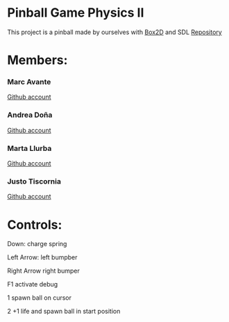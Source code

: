 # Pinball Game Physics II

This project is a pinball made by ourselves with [Box2D](https://box2d.org) and SDL 
[Repository](https://github.com/Jusstox/Pinball-physics)

# **Members**:
### Marc Avante 
[Github account](https://github.com/MarcoXAvante)

### Andrea Doña

[Github account](https://github.com/poderoculto5)

### Marta Llurba

[Github account](https://github.com/Marta-24)

### Justo Tiscornia 

[Github account](https://github.com/Jusstox)




# Controls:

Down: charge spring

Left Arrow: left bumpber

Right Arrow right bumper

F1 activate debug

1 spawn ball on cursor

2 +1 life and spawn ball in start position
